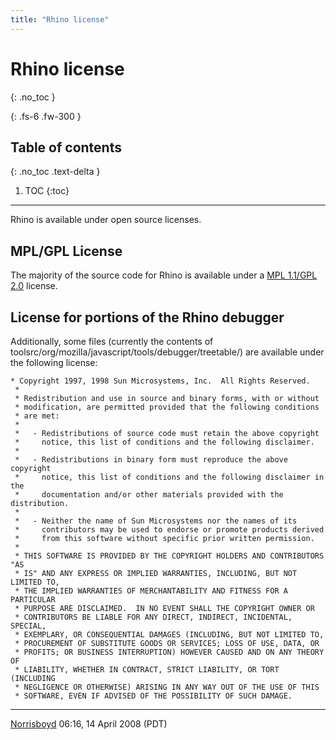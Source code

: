```yaml
---
title: "Rhino license"
---
```

# Rhino license
{: .no_toc }

{: .fs-6 .fw-300 }

## Table of contents
{: .no_toc .text-delta }

1. TOC
{:toc}

---
Rhino is available under open source licenses.

## MPL/GPL License

The majority of the source code for Rhino is available under a [MPL 1.1/GPL 2.0](http://www.mozilla.org/MPL/) license.

## License for portions of the Rhino debugger

Additionally, some files (currently the contents of toolsrc/org/mozilla/javascript/tools/debugger/treetable/) are available under the following license:

```
* Copyright 1997, 1998 Sun Microsystems, Inc.  All Rights Reserved.
 *
 * Redistribution and use in source and binary forms, with or without
 * modification, are permitted provided that the following conditions
 * are met:
 *
 *   - Redistributions of source code must retain the above copyright
 *     notice, this list of conditions and the following disclaimer.
 *
 *   - Redistributions in binary form must reproduce the above copyright
 *     notice, this list of conditions and the following disclaimer in the
 *     documentation and/or other materials provided with the distribution.
 *
 *   - Neither the name of Sun Microsystems nor the names of its
 *     contributors may be used to endorse or promote products derived
 *     from this software without specific prior written permission.
 *
 * THIS SOFTWARE IS PROVIDED BY THE COPYRIGHT HOLDERS AND CONTRIBUTORS "AS
 * IS" AND ANY EXPRESS OR IMPLIED WARRANTIES, INCLUDING, BUT NOT LIMITED TO,
 * THE IMPLIED WARRANTIES OF MERCHANTABILITY AND FITNESS FOR A PARTICULAR
 * PURPOSE ARE DISCLAIMED.  IN NO EVENT SHALL THE COPYRIGHT OWNER OR
 * CONTRIBUTORS BE LIABLE FOR ANY DIRECT, INDIRECT, INCIDENTAL, SPECIAL,
 * EXEMPLARY, OR CONSEQUENTIAL DAMAGES (INCLUDING, BUT NOT LIMITED TO,
 * PROCUREMENT OF SUBSTITUTE GOODS OR SERVICES; LOSS OF USE, DATA, OR
 * PROFITS; OR BUSINESS INTERRUPTION) HOWEVER CAUSED AND ON ANY THEORY OF
 * LIABILITY, WHETHER IN CONTRACT, STRICT LIABILITY, OR TORT (INCLUDING
 * NEGLIGENCE OR OTHERWISE) ARISING IN ANY WAY OUT OF THE USE OF THIS
 * SOFTWARE, EVEN IF ADVISED OF THE POSSIBILITY OF SUCH DAMAGE.
```

---

[Norrisboyd](/User:Norrisboyd) 06:16, 14 April 2008 (PDT)